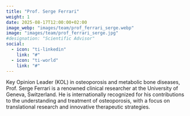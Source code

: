 ```yaml
---
title: "Prof. Serge Ferrari"
weight: 1
date: 2025-08-17T12:00:00+02:00
image_webp: "images/team/prof_ferrari_serge.webp"
image: "images/team/prof_ferrari_serge.jpg"   
#designation: "Scientific Advisor"
social:
  - icon: "ti-linkedin"
    link: "#"
  - icon: "ti-world"
    link: "#"
---
```


Key Opinion Leader (KOL) in osteoporosis and metabolic bone diseases, Prof. Serge Ferrari is a renowned clinical researcher at the University of Geneva, Switzerland. He is internationally recognized for his contributions to the understanding and treatment of osteoporosis, with a focus on translational research and innovative therapeutic strategies.

